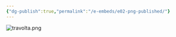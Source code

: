 ```yaml
---
{"dg-publish":true,"permalink":"/e-embeds/e02-png-published/"}
---
```




![travolta.png](/img/user/A%20Assets/travolta.png)